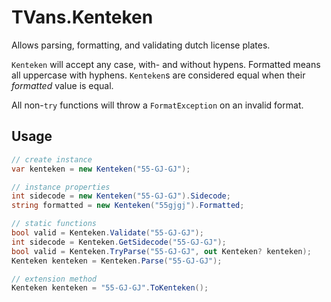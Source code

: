 ﻿# TVans.Kenteken
Allows parsing, formatting, and validating dutch license plates.

`Kenteken` will accept any case, with- and without hypens. Formatted means all uppercase with hyphens. 
`Kenteken`s are considered equal when their _formatted_ value is equal.

All non-`try` functions will throw a `FormatException` on an invalid format.

## Usage
```csharp
// create instance
var kenteken = new Kenteken("55-GJ-GJ");

// instance properties
int sidecode = new Kenteken("55-GJ-GJ").Sidecode;
string formatted = new Kenteken("55gjgj").Formatted;

// static functions
bool valid = Kenteken.Validate("55-GJ-GJ");
int sidecode = Kenteken.GetSidecode("55-GJ-GJ");
bool valid = Kenteken.TryParse("55-GJ-GJ", out Kenteken? kenteken);
Kenteken kenteken = Kenteken.Parse("55-GJ-GJ");

// extension method
Kenteken kenteken = "55-GJ-GJ".ToKenteken();
```
